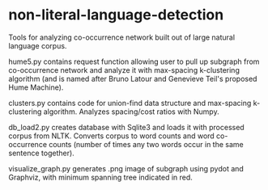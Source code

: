 # non-literal-language-detection
Tools for analyzing co-occurrence network built out of large natural language corpus.

hume5.py contains request function allowing user to pull up subgraph from co-occurrence network and analyze it with max-spacing k-clustering algorithm (and is named after Bruno Latour and Genevieve Teil's proposed Hume Machine).

clusters.py contains code for union-find data structure and max-spacing k-clustering algorithm. Analyzes spacing/cost ratios with Numpy.

db_load2.py creates database with Sqlite3 and loads it with processed corpus from NLTK. Converts corpus to word counts and word co-occurrence counts (number of times any two words occur in the same sentence together).

visualize_graph.py generates .png image of subgraph using pydot and Graphviz, with minimum spanning tree indicated in red.
